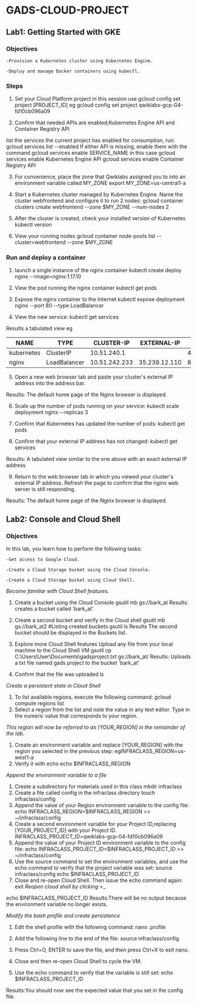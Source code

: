 # GADS-CLOUD-PROJECT
## Lab1: **Getting Started with GKE**

### Objectives

	-Provision a Kubernetes cluster using Kubernetes Engine.

	-Deploy and manage Docker containers using kubectl.

### Steps

1. Set your Cloud Platform project in this session use gcloud config set project [PROJECT_ID]
	eg gcloud config set project qwiklabs-gcp-04-fd10cb096a09

2. Confirm that needed APIs are enabled;Kubernetes Engine API and Container Registry API

list the services the current project has enabled for consumption, run:
	gcloud services list --enabled
If either API is missing, enable them with the command gcloud services enable SERVICE_NAME in this case
	gcloud services enable Kubernetes Engine API
	gcloud services enable Container Registry API

3. For convenience, place the zone that Qwiklabs assigned you to into an environment variable called MY_ZONE
	export MY_ZONE=us-central1-a


4. Start a Kubernetes cluster managed by Kubernetes Engine. Name the cluster webfrontend and configure it to run 2 nodes:
	gcloud container clusters create webfrontend --zone $MY_ZONE --num-nodes 2

5. After the cluster is created, check your installed version of Kubernetes
	kubectl version

6. View your running nodes
gcloud container node-pools list --cluster=webfrontend --zone $MY_ZONE

### Run and deploy a container

1. launch a single instance of the nginx container
	kubectl create deploy nginx --image=nginx:1.17.10

2. View the pod running the nginx container
	kubectl get pods

3. Expose the nginx container to the Internet
	kubectl expose deployment nginx --port 80 --type LoadBalancer

4. View the new service:
	kubectl get services

Results a tabulated view eg

 NAME      |    TYPE       |    CLUSTER-IP  |    EXTERNAL-IP  |  PORT(S)    |      AGE
-----------|---------------|----------------|-----------------|-------------|-----------
kubernetes |   ClusterIP   |   10.51.240.1  |   <none>        |     443/TCP |       5m13s
nginx      |   LoadBalancer |  10.51.242.233 |  35.239.12.110 |    80:31981/TCP |   2m53s

5. Open a new web browser tab and paste your cluster's external IP address into the address bar.

Results: The default home page of the Nginx browser is displayed.

6. Scale up the number of pods running on your service:
	kubectl scale deployment nginx --replicas 3

7. Confirm that Kubernetes has updated the number of pods:
	kubectl get pods

8. Confirm that your external IP address has not changed:
	kubectl get services

Results: A tabulated view similar to the one above with an exact external IP address


9. Return to the web browser tab in which you viewed your cluster's external IP address. Refresh the page to confirm that the nginx web server is still responding.

Results: The default home page of the Nginx browser is displayed.



## Lab2: **Console and Cloud Shell**
### Objectives
In this lab, you learn how to perform the following tasks:

    -Get access to Google Cloud.

    -Create a Cloud Storage bucket using the Cloud Console.

    -Create a Cloud Storage bucket using Cloud Shell.

*Become familiar with Cloud Shell features.*
1. Create a bucket using the Cloud Console
	gsutil mb gs://bark_at
Results: creates a bucket called 'bark_at'

2. Create a second bucket and verify in the Cloud shell
	gsutil mb gs://bark_at2
#Listing created buckets
	gsutil ls
Results
The second bucket should be displayed in the Buckets list.

4. Explore more Cloud Shell features
 Upload any file from your local machine to the Cloud Shell VM
	gsutil cp C:\Users\User\Documents\gadsproject.txt gs://bark_at/
Results: Uploads a txt file named gads project to the bucket 'bark_at'

5. Confirm that the file was uploaded
	ls

*Create a persistent state in Cloud Shell*
1. To list available regions, execute the following command:
	gcloud compute regions list
2. Select a region from the list and note the value in any text editor.
	Type in the numeric value that corresponds to your region.

*This region will now be referred to as [YOUR_REGION] in the remainder of the lab.*
1. Create an environment variable and replace [YOUR_REGION] with the region you selected in the previous step:
	egINFRACLASS_REGION=us-west1-a
2. Verify it with echo
	echo $INFRACLASS_REGION

*Append the environment variable to a file*
1. Create a subdirectory for materials used in this class
	mkdir infraclass
2. Create a file called config in the infraclass directory
	touch infraclass/config
3. Append the value of your Region environment variable to the config file:
	echo INFRACLASS_REGION=$INFRACLASS_REGION >> ~/infraclass/config
4. Create a second environment variable for your Project ID,replacing [YOUR_PROJECT_ID] with your Project ID.
	INFRACLASS_PROJECT_ID=qwiklabs-gcp-04-fd10cb096a09
5. Append the value of your Project ID environment variable to the config file:
	echo INFRACLASS_PROJECT_ID=$INFRACLASS_PROJECT_ID >> ~/infraclass/config
6. Use the source command to set the environment variables, and use the echo command to verify that the project variable was set:
	source infraclass/config
	echo $INFRACLASS_PROJECT_ID
7. Close and re-open Cloud Shell. Then issue the echo command again:
	exit
*Reopen cloud shell by clicking* >_

echo $INFRACLASS_PROJECT_ID
Results:There will be no output because the environment variable no longer exists.

*Modify the bash profile and create persistence*
1. Edit the shell profile with the following command:
	nano .profile

2. Add the following line to the end of the file:
	source infraclass/config
3. Press Ctrl+O, ENTER to save the file, and then press Ctrl+X to exit nano.
4. Close and then re-open Cloud Shell to cycle the VM.
5. Use the echo command to verify that the variable is still set:
	echo $INFRACLASS_PROJECT_ID

Results:You should now see the expected value that you set in the config file.